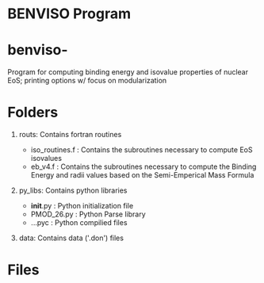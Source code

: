 BENVISO Program
===============

# benviso-
Program for computing binding energy and isovalue properties of nuclear EoS; printing options w/ focus on modularization


# Folders

1. routs: Contains fortran routines
   * iso_routines.f : Contains the subroutines necessary to compute EoS isovalues 
   * eb_v4.f        : Contains the subroutines necessary to compute the Binding
                      Energy and radii values based on the Semi-Emperical Mass
                      Formula
                      
2. py_libs: Contains python libraries
   * __init__.py   : Python initialization file
   * PMOD_26.py    : Python Parse library 
   * ...pyc        : Python compilied files
   
3. data: Contains data ('.don') files
   
# Files


   
